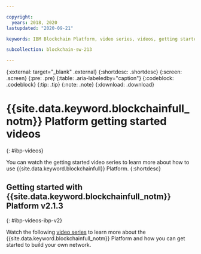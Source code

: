 ```yaml
---

copyright:
  years: 2018, 2020
lastupdated: "2020-09-21"

keywords: IBM Blockchain Platform, video series, videos, getting started videos, demo videos

subcollection: blockchain-sw-213

---
```


{:external: target="_blank" .external}
{:shortdesc: .shortdesc}
{:screen: .screen}
{:pre: .pre}
{:table: .aria-labeledby="caption"}
{:codeblock: .codeblock}
{:tip: .tip}
{:note: .note}
{:download: .download}

# {{site.data.keyword.blockchainfull_notm}} Platform getting started videos
{: #ibp-videos}

You can watch the getting started video series to learn more about how to use {{site.data.keyword.blockchainfull}} Platform.
{:shortdesc}



## Getting started with {{site.data.keyword.blockchainfull_notm}} Platform v2.1.3

{: #ibp-videos-ibp-v2}

Watch the following [video series]( http://ibm.biz/BlockchainPlatformSeries) to learn more about the {{site.data.keyword.blockchainfull_notm}} Platform and how you can get started to build your own network.
